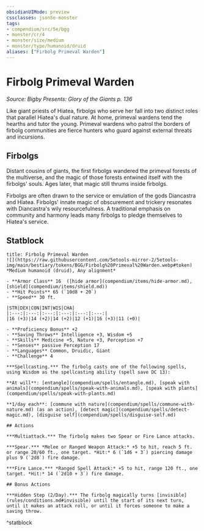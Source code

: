 ```yaml
---
obsidianUIMode: preview
cssclasses: json5e-monster
tags:
- compendium/src/5e/bgg
- monster/cr/4
- monster/size/medium
- monster/type/humanoid/druid
aliases: ["Firbolg Primeval Warden"]
---
```

# Firbolg Primeval Warden
*Source: Bigby Presents: Glory of the Giants p. 136*  

Like giant priests of Hiatea, firbolgs who serve her fall into two distinct roles that parallel Hiatea's dual nature. At home, primeval wardens tend the hearths and tutor the young. Primeval wardens who patrol the borders of firbolg communities are fierce hunters who guard against external threats and incursions.

## Firbolgs

Distant cousins of giants, the first firbolgs wandered the primeval forests of the multiverse, and the magic of those forests entwined itself with the firbolgs' souls. Ages later, that magic still thrums inside firbolgs.

Firbolgs are often drawn to the service or emulation of the gods Diancastra and Hiatea. Firbolgs' innate magic of obscurement and trickery resonates with Diancastra's wily resourcefulness. A traditional emphasis on community and harmony leads many firbolgs to pledge themselves to Hiatea's service.

## Statblock

```ad-statblock
title: Firbolg Primeval Warden
![](https://raw.githubusercontent.com/5etools-mirror-2/5etools-img/main/bestiary/tokens/BGG/Firbolg%20Primeval%20Warden.webp#token)
*Medium humanoid (druid), Any alignment*

- **Armor Class** 16  ([hide armor](compendium/items/hide-armor.md), [shield](compendium/items/shield.md))
- **Hit Points** 65 (`10d8 + 20`)
- **Speed** 30 ft.

|STR|DEX|CON|INT|WIS|CHA|
|:---:|:---:|:---:|:---:|:---:|:---:|
|16 (+3)|14 (+2)|14 (+2)|12 (+1)|16 (+3)|11 (+0)|

- **Proficiency Bonus** +2
- **Saving Throws** Intelligence +3, Wisdom +5
- **Skills** Medicine +5, Nature +3, Perception +7
- **Senses** passive Perception 17
- **Languages** Common, Druidic, Giant
- **Challenge** 4

***Spellcasting.*** The firbolg casts one of the following spells, using Wisdom as the spellcasting ability (spell save DC 13):

**At will**: [entangle](compendium/spells/entangle.md), [speak with animals](compendium/spells/speak-with-animals.md), [speak with plants](compendium/spells/speak-with-plants.md)

**1/day each**: [commune with nature](compendium/spells/commune-with-nature.md) (as an action), [detect magic](compendium/spells/detect-magic.md), [disguise self](compendium/spells/disguise-self.md)

## Actions

***Multiattack.*** The firbolg makes two Spear or Fire Lance attacks.

***Spear.*** *Melee or Ranged Weapon Attack:* +5 to hit, reach 5 ft. or range 20/60 ft., one target. *Hit:* 6 (`1d6 + 3`) piercing damage plus 9 (`2d8`) fire damage.

***Fire Lance.*** *Ranged Spell Attack:* +5 to hit, range 120 ft., one target. *Hit:* 14 (`2d10 + 3`) fire damage.

## Bonus Actions

***Hidden Step (2/Day).*** The firbolg magically turns [invisible](rules/conditions.md#invisible) until the start of its next turn, until it makes an attack roll, or until it forces someone to make a saving throw.
```
^statblock